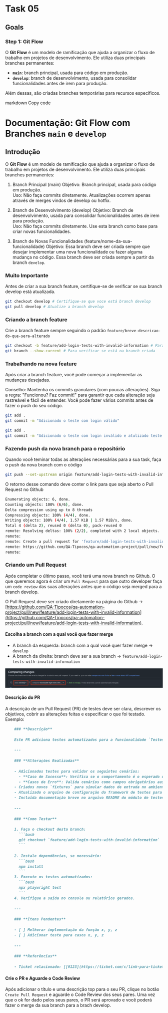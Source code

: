 # Task 05

## Goals

### Step 1: Git Flow

O **Git Flow** é um modelo de ramificação que ajuda a organizar o fluxo de trabalho em projetos de desenvolvimento. Ele utiliza duas principais branches permanentes:

- **`main`**: branch principal, usada para código em produção.
- **`develop`**: branch de desenvolvimento, usada para consolidar funcionalidades antes de irem para produção.

Além dessas, são criadas branches temporárias para recursos específicos.

markdown
Copy code

# Documentação: Git Flow com Branches `main` e `develop`

## Introdução

O **Git Flow** é um modelo de ramificação que ajuda a organizar o fluxo de trabalho em projetos de desenvolvimento. Ele utiliza duas principais branches permanentes:

1. Branch Principal (main)
   Objetivo: Branch principal, usada para código em produção.  
   Uso: Não faça commits diretamente. Atualizações ocorrem apenas através de merges vindos de develop ou hotfix.

2. Branch de Desenvolvimento (develop)
   Objetivo: Branch de desenvolvimento, usada para consolidar funcionalidades antes de irem para produção.  
   Uso: Não faça commits diretamente. Use esta branch como base para criar novas funcionalidades.

3. Branch de Novas Funcionalidades (feature/nome-da-sua-funcionalidade)
   Objetivo: Essa branch deve ser criada sempre que desejar implementar uma nova funcionalidade ou fazer alguma mudança no código. Essa branch deve ser criada sempre a partir da branch `develop`.

### Muito Importante

Antes de criar a sua branch feature, certifique-se de verificar se sua branch develop está atualizada.

```bash
git checkout develop # Certifique-se que voce está branch develop
git pull develop # Atualize a branch develop
```

### Criando a branch feature

Crie a branch feature sempre seguindo o padrão `feature/breve-descricao-do-que-sera-alterado`

```bash
git checkout -b feature/add-login-tests-with-invalid-information # Para criar uma branch a partir da branch develop
git branch --show-current # Para verificar se está na branch criada
```

### Trabalhando na nova feature

Após criar a branch feature, você pode começar a implementar as mudanças desejadas.

Conselho: Mantenha os commits granulares (com poucas alterações).
Siga a regra: "Funcionou? Faz commit!" para garantir que cada alteração seja rastreável e fácil de entender.
Você pode fazer vários commits antes de fazer o push do seu código.

```bash
git add .
git commit -m "Adicionado o teste com login válido"
```

```bash
git add .
git commit -m "Adicionado o teste com login inválido e atulizado teste de login válido"
```

### Fazendo push da nova branch para o repositório

Quando você teminar todas as alterações necessárias para a sua task, faça o push da nova branch com o código

```bash
git push --set-upstream origin feature/add-login-tests-with-invalid-information
```

O retorno desse comando deve conter o link para que seja aberto o Pull Request no Github

```bash
Enumerating objects: 6, done.
Counting objects: 100% (6/6), done.
Delta compression using up to 8 threads
Compressing objects: 100% (4/4), done.
Writing objects: 100% (4/4), 1.57 KiB | 1.57 MiB/s, done.
Total 4 (delta 2), reused 0 (delta 0), pack-reused 0
remote: Resolving deltas: 100% (2/2), completed with 2 local objects.
remote:
remote: Create a pull request for 'feature/add-login-tests-with-invalid-information' on GitHub by visiting:
remote: https://github.com/QA-Tipocos/qa-automation-project/pull/new/feature/add-login-tests-with-invalid-information
remote:
```

### Criando um Pull Request

Após completar o último passo, você terá uma nova branch no Github.
O que queremos agora é criar um `Pull Request` para que outro developer faça um `code review` das suas alterações antes que o código seja merged para a branch develop.

O Pull Request deve ser criado diretamente na página do Github -> [https://github.com/QA-Tipocos/qa-automation-project/pull/new/feature/add-login-tests-with-invalid-information](https://github.com/QA-Tipocos/qa-automation-project/pull/new/feature/add-login-tests-with-invalid-information).

#### Escolha a branch com a qual você que fazer merge

- A branch da esquerda: branch com a qual você quer fazer merge -> `develop`
- A branch da direita: branch deve ser a sua branch -> `feature/add-login-tests-with-invalid-information`

![Comparing Changes](./resources/comparing-changes.png)

#### Descrição do PR

A descrição de um Pull Request (PR) de testes deve ser clara, descrever os objetivos, cobrir as alterações feitas e especificar o que foi testado. Exemplo:

````markdown
    ### **Descrição**

    Este PR adiciona testes automatizados para a funcionalidade `Testes com informações inválidas de Login` implementada na branch `feature/add-login-tests-with-invalid-information`. Ele garante que o comportamento esperado esteja validado em diferentes cenários.

    ---

    ### **Alterações Realizadas**

    - Adicionados testes para validar os seguintes cenários:
      - **Caso de Sucesso**: Verifica se o comportamento é o esperado quando os dados de entrada são válidos.
      - **Casos de Erro**: Valida cenários como campos obrigatórios ausentes, valores inválidos.
    - Criados novos `fixtures` para simular dados de entrada no ambiente de teste.
    - Atualizado o arquivo de configuração do framework de testes para incluir suporte à nova funcionalidade.
    - Incluída documentação breve no arquivo README do módulo de testes.

    ---

    ### **Como Testar**

    1. Faça o checkout desta branch:
      ```bash
      git checkout `feature/add-login-tests-with-invalid-information`
      ```

    2. Instale dependências, se necessário:
      ```bash
      npm install
      ```
    3. Execute os testes automatizados:
      ```bash
      npx playwright test
      ```
    4. Verifique a saída no console ou relatórios gerados.

    ---

    ### **Itens Pendentes**

    - [ ] Melhorar implementação da função x, y, z
    - [ ] Adicionar teste para casos x, y, z

    ---

    ### **Referências**

    - Ticket relacionado: [[#123](https://ticket.com/c/link-para-ticket)](link-para-ticket)
````

#### Crie o PR e Aguarde o Code Review

Após adicionar o título e uma descrição top para o seu PR, clique no botão `Create Pull Request` e aguarde o Code Review dos seus pares.
Uma vez que o ok for dado pelos seus pares, o PR será aprovado e você poderá fazer o merge da sua branch para a brach develop.
